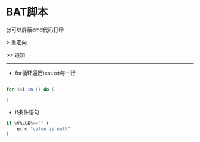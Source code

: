 # BAT脚本

@可以屏蔽cmd代码打印

&gt; 重定向

&gt;&gt; 追加

_ _ _

+ for循环遍历test.txt每一行

```java

for %%i in () do (

)

```

+ if条件语句

``` python
if %VALUE%=="" (
    echo "value is null"
)

```